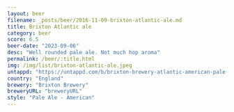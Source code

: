 ```yaml
---
layout: beer
filename: _posts/beer/2016-11-09-brixton-atlantic-ale.md
title: Brixton Atlantic ale
category: beer
score: 6.5
beer-date: "2023-09-06"
desc: "Well rounded pale ale. Not much hop aroma"
permalink: /beer/:title.html
img: /img/list/brixton-atlantic-ale.jpeg
untappd: "https://untappd.com/b/brixton-brewery-atlantic-american-pale-ale/631795"
country: "England"
brewery: "Brixton Brewery"
breweryURL: "breweryURL"
style: "Pale Ale - American"
---
```

